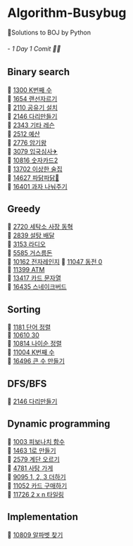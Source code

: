 # Algorithm-Busybug
🐞Solutions to BOJ by Python
###### - 1 Day 1 Comit 👩‍💻

## Binary search
📌 [1300 K번째 수](https://www.acmicpc.net/problem/1300)   
📌 [1654 랜선자르기](https://www.acmicpc.net/problem/1654)      
📌 [2110 공유기 설치](https://www.acmicpc.net/problem/2110)   
📌 [2146 다리만들기](https://www.acmicpc.net/problem/2146)   
📌 [2343 기타 레슨](https://www.acmicpc.net/problem/2343)   
📌 [2512 예산](https://www.acmicpc.net/problem/2512)   
📌 [2776 암기왕](https://www.acmicpc.net/problem/2776)   
📌 [3079 입국심사✈](https://www.acmicpc.net/problem/3079)    
📌 [10816 숫자카드2](https://www.acmicpc.net/problem/10816)   
📌 [13702 이상한 술집](https://www.acmicpc.net/problem/13702)   
📌 [14627 파닭파닭🐔](https://www.acmicpc.net/problem/14627)   
📌 [16401 과자 나눠주기](https://www.acmicpc.net/problem/16401)   
## Greedy
📌 [2720 세탁소 사장 동혁](https://www.acmicpc.net/problem/2720)    
📌 [2839 설탕 배달](https://www.acmicpc.net/problem/2839)   
📌 [3153 라디오](https://www.acmicpc.net/problem/3153)   
📌 [5585 거스름돈](https://www.acmicpc.net/problem/5585)   
📌 [10162 전자레인지](https://www.acmicpc.net/problem/10162) 
📌 [11047 동전 0](https://www.acmicpc.net/problem/11047)   
📌 [11399 ATM](https://www.acmicpc.net/problem/11399)   
📌 [13417 카드 문자열](https://www.acmicpc.net/problem/13427)    
📌 [16435 스네이크버드](https://www.acmicpc.net/problem/16435) 
## Sorting
📌 [1181 단어 정렬](https://www.acmicpc.net/problem/1181)  
📌 [10610 30](https://www.acmicpc.net/problem/10610)  
📌 [10814 나이순 정렬](https://www.acmicpc.net/problem/10814)   
📌 [11004 K번째 수](https://www.acmicpc.net/problem/11004)   
📌 [16496 큰 수 만들기](https://www.acmicpc.net/problem/16496)   
## DFS/BFS
📌 [2146 다리만들기](https://www.acmicpc.net/problem/2146)   

## Dynamic programming
📌 [1003 피보나치 함수](https://www.acmicpc.net/problem/1003)   
📌 [1463 1로 만들기](https://www.acmicpc.net/problem/1463)   
📌 [2579 계단 오르기](https://www.acmicpc.net/problem/2579)   
📌 [4781 사탕 가게](https://www.acmicpc.net/problem/4781)   
📌 [9095 1, 2, 3 더하기](https://www.acmicpc.net/problem/9095)   
📌 [11052 카드 구매하기](https://www.acmicpc.net/problem/11052)    
📌 [11726 2 x n 타일링](https://www.acmicpc.net/problem/11726)   

## Implementation   
📌 [10809 알파벳 찾기](https://www.acmicpc.net/problem/10809)   
